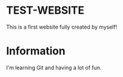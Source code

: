 # TEST-WEBSITE

This is a first website fully created by myself!

# Information

I'm learning Git and having a lot of fun.
